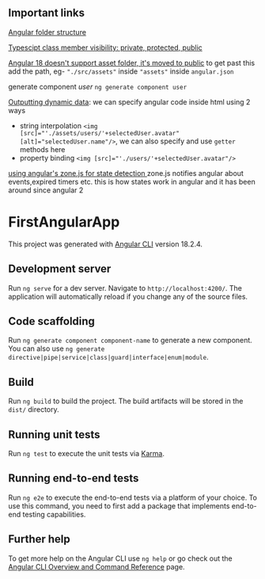 ## Important links

[Angular folder structure](https://angular.dev/reference/configs/file-structure)

[Typescipt class member visibility: private, protected, public](https://www.typescriptlang.org/docs/handbook/2/classes.html#member-visibility)

[Angular 18 doesn't support asset folder, it's moved to public](https://www.reddit.com/r/angular/comments/1d4m4qg/images_not_loading_in_angular_18/)
to get past this add the path, eg- ``"./src/assets"`` inside ``"assets"`` inside ``angular.json``


generate component *user* `ng generate component user`

[Outputting dynamic data](https://www.udemy.com/course/the-complete-guide-to-angular-2/learn/lecture/43797676#overview): we can specify angular code inside html using 2 ways
* string interpolation `<img [src]="'./assets/users/'+selectedUser.avatar" [alt]="selectedUser.name"/>`, we can also specify and use `getter` methods here
* property binding `<img [src]="'./users/'+selectedUser.avatar"/>`



[using angular's zone.js for state detection ](https://www.udemy.com/course/the-complete-guide-to-angular-2/learn/lecture/43788534#overview) zone.js notifies angular about events,expired timers etc. this is how states work in angular and it has been around since angular 2


# FirstAngularApp

This project was generated with [Angular CLI](https://github.com/angular/angular-cli) version 18.2.4.

## Development server

Run `ng serve` for a dev server. Navigate to `http://localhost:4200/`. The application will automatically reload if you change any of the source files.

## Code scaffolding

Run `ng generate component component-name` to generate a new component. You can also use `ng generate directive|pipe|service|class|guard|interface|enum|module`.

## Build

Run `ng build` to build the project. The build artifacts will be stored in the `dist/` directory.

## Running unit tests

Run `ng test` to execute the unit tests via [Karma](https://karma-runner.github.io).

## Running end-to-end tests

Run `ng e2e` to execute the end-to-end tests via a platform of your choice. To use this command, you need to first add a package that implements end-to-end testing capabilities.

## Further help

To get more help on the Angular CLI use `ng help` or go check out the [Angular CLI Overview and Command Reference](https://angular.dev/tools/cli) page.
